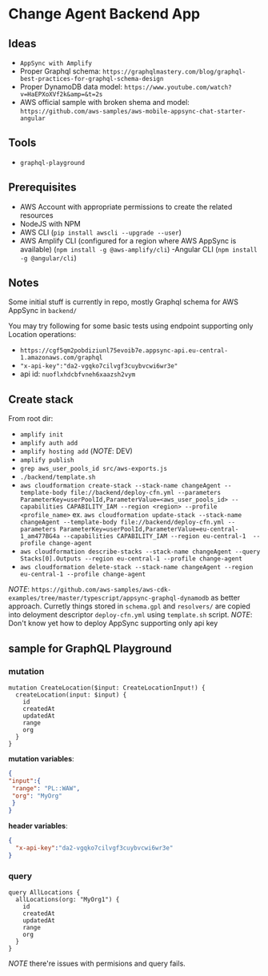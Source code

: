 # Change Agent Backend App

## Ideas

- `AppSync with Amplify`
- Proper Graphql schema: `https://graphqlmastery.com/blog/graphql-best-practices-for-graphql-schema-design`
- Proper DynamoDB data model: `https://www.youtube.com/watch?v=HaEPXoXVf2k&amp=&t=2s`
- AWS official sample with broken shema and model: `https://github.com/aws-samples/aws-mobile-appsync-chat-starter-angular`

## Tools

- `graphql-playground`

## Prerequisites

- AWS Account with appropriate permissions to create the related resources
- NodeJS with NPM
- AWS CLI (`pip install awscli --upgrade --user`)
- AWS Amplify CLI (configured for a region where AWS AppSync is available) (`npm install -g @aws-amplify/cli`)
 -Angular CLI (`npm install -g @angular/cli`)

## Notes

Some initial stuff is currently in repo, mostly Graphql schema for AWS AppSync in `backend/`

You may try following for some basic tests using endpoint supporting only Location operations:

- `https://cgf5qm2pobdiziunl75evoib7e.appsync-api.eu-central-1.amazonaws.com/graphql`
- `"x-api-key":"da2-vgqko7cilvgf3cuybvcwi6wr3e"`
- api id: `nuoflxhdcbfvneh6xaazsh2vym`

## Create stack

From root dir:

- `amplify init`
- `amplify auth add`
- `amplify hosting add` (_NOTE_: DEV)
- `amplify publish`
- `grep aws_user_pools_id src/aws-exports.js`
- `./backend/template.sh`
- `aws cloudformation create-stack --stack-name changeAgent --template-body file://backend/deploy-cfn.yml --parameters ParameterKey=userPoolId,ParameterValue=<aws_user_pools_id> --capabilities CAPABILITY_IAM --region <region> --profile <profile_name>` ex. `aws cloudformation update-stack --stack-name changeAgent --template-body file://backend/deploy-cfn.yml --parameters ParameterKey=userPoolId,ParameterValue=eu-central-1_am477BG4a --capabilities CAPABILITY_IAM --region eu-central-1  --profile change-agent`
- `aws cloudformation describe-stacks --stack-name changeAgent --query Stacks[0].Outputs --region eu-central-1 --profile change-agent`
- `aws cloudformation delete-stack --stack-name changeAgent --region eu-central-1 --profile change-agent`

_NOTE_: `https://github.com/aws-samples/aws-cdk-examples/tree/master/typescript/appsync-graphql-dynamodb` as better approach. Curretly things stored in `schema.gpl` and `resolvers/` are copied into deloyment descriptor `deploy-cfn.yml` using `template.sh` script.
_NOTE_: Don't know yet how to deploy AppSync supporting only api key

## sample for GraphQL Playground

### mutation

```grqphql
mutation CreateLocation($input: CreateLocationInput!) {
  createLocation(input: $input) {
    id
    createdAt
    updatedAt
    range
    org
  }
}
```

__mutation variables__:

```json
{
"input":{
 "range": "PL::WAW",
 "org": "MyOrg"
 }
}
```

__header variables__:

```json
{
  "x-api-key":"da2-vgqko7cilvgf3cuybvcwi6wr3e"
}
```

### query

```grqphql
query AllLocations {
  allLocations(org: "MyOrg1") {
    id
    createdAt
    updatedAt
    range
    org
  }
}
```

_NOTE_ there're issues with permisions and query fails.
